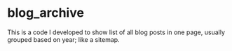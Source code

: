 # blog_archive
This is a code I developed to show list of all blog posts in one page, usually grouped based on year; like a sitemap.
